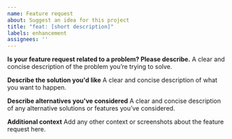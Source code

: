 ```yaml
---
name: Feature request
about: Suggest an idea for this project
title: "feat: [short description]"
labels: enhancement
assignees: ''
---
```


**Is your feature request related to a problem? Please describe.**
A clear and concise description of the problem you’re trying to solve.

**Describe the solution you'd like**
A clear and concise description of what you want to happen.

**Describe alternatives you've considered**
A clear and concise description of any alternative solutions or features you’ve considered.

**Additional context**
Add any other context or screenshots about the feature request here.